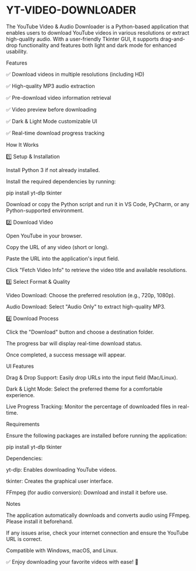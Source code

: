 # YT-VIDEO-DOWNLOADER
The YouTube Video & Audio Downloader is a Python-based application that enables users to download YouTube videos in various resolutions or extract high-quality audio. With a user-friendly Tkinter GUI, it supports drag-and-drop functionality and features both light and dark mode for enhanced usability.

Features

✅ Download videos in multiple resolutions (including HD)

✅ High-quality MP3 audio extraction

✅ Pre-download video information retrieval

✅ Video preview before downloading

✅ Dark & Light Mode customizable UI

✅ Real-time download progress tracking

How It Works

1️⃣ Setup & Installation

Install Python 3 if not already installed.

Install the required dependencies by running:

pip install yt-dlp tkinter

Download or copy the Python script and run it in VS Code, PyCharm, or any Python-supported environment.

2️⃣ Download Video

Open YouTube in your browser.

Copy the URL of any video (short or long).

Paste the URL into the application's input field.

Click "Fetch Video Info" to retrieve the video title and available resolutions.

3️⃣ Select Format & Quality

Video Download: Choose the preferred resolution (e.g., 720p, 1080p).

Audio Download: Select "Audio Only" to extract high-quality MP3.

4️⃣ Download Process

Click the "Download" button and choose a destination folder.

The progress bar will display real-time download status.

Once completed, a success message will appear.

UI Features

Drag & Drop Support: Easily drop URLs into the input field (Mac/Linux).

Dark & Light Mode: Select the preferred theme for a comfortable experience.

Live Progress Tracking: Monitor the percentage of downloaded files in real-time.

Requirements

Ensure the following packages are installed before running the application:

pip install yt-dlp tkinter

Dependencies:

yt-dlp: Enables downloading YouTube videos.

tkinter: Creates the graphical user interface.

FFmpeg (for audio conversion): Download and install it before use.

Notes

The application automatically downloads and converts audio using FFmpeg. Please install it beforehand.

If any issues arise, check your internet connection and ensure the YouTube URL is correct.

Compatible with Windows, macOS, and Linux.

✅ Enjoy downloading your favorite videos with ease! 🎉
